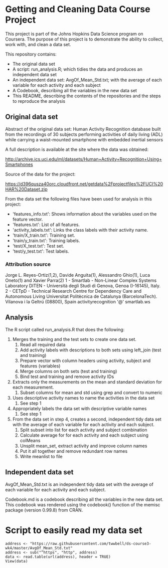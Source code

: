 # Getting and Cleaning Data Course Project
This project is part of the Johns Hopkins Data Science program on Coursera. The purpose of this project is to demonstrate the ability to collect, work with, and clean a data set.

This repository contains:
* The original data set
* A script: run_analysis.R; which tidies the data and produces an independent data set
* An independent data set: AvgOf_Mean_Std.txt; with the average of each variable for each activity and each subject
* A Codebook, describing all the variables in the new data set
* This README, describing the contents of the repositories and the steps to reproduce the analysis


## Original data set
Abstract of the original data set: Human Activity Recognition database built from the recordings of 30 subjects performing activities of daily living (ADL) while carrying a waist-mounted smartphone with embedded inertial sensors

A full description is available at the site where the data was obtained:

http://archive.ics.uci.edu/ml/datasets/Human+Activity+Recognition+Using+Smartphones

Source of the data for the project:

https://d396qusza40orc.cloudfront.net/getdata%2Fprojectfiles%2FUCI%20HAR%20Dataset.zip

From the data set the following files have been used for analysis in this project:
* 'features_info.txt': Shows information about the variables used on the feature vector.
* 'features.txt': List of all features.
* 'activity_labels.txt': Links the class labels with their activity name.
* 'train/X_train.txt': Training set.
* 'train/y_train.txt': Training labels.
* 'test/X_test.txt': Test set.
* 'test/y_test.txt': Test labels.

### Attribution source
Jorge L. Reyes-Ortiz(1,2), Davide Anguita(1), Alessandro Ghio(1), Luca Oneto(1) and Xavier Parra(2)
1 - Smartlab - Non-Linear Complex Systems Laboratory
DITEN - Università degli Studi di Genova, Genoa (I-16145), Italy. 
2 - CETpD - Technical Research Centre for Dependency Care and Autonomous Living
Universitat Politècnica de Catalunya (BarcelonaTech). Vilanova i la Geltrú (08800), Spain
activityrecognition '@' smartlab.ws


## Analysis
The R script called run_analysis.R that does the following:
1. Merges the training and the test sets to create one data set.
   1. Read all required data
   1. Add activity labels with descriptions to both sets using left_join (test and training)
   1. Prepare vector with column headers using activity, subject and features (variables)
   1. Merge columns on both sets (test and training)
   1. Bind test and training and remove activity IDs
1. Extracts only the measurements on the mean and standard deviation for each measurement.
   1. Subset columns for mean and std using grep and convert to numeric
1. Uses descriptive activity names to name the activities in the data set
   1. See step 1
1. Appropriately labels the data set with descriptive variable names
   1. See step 1
1. From the data set in step 4, creates a second, independent tidy data set with the average of each variable for each activity and each subject.
   1. Split subset into list for each activity and subject combination
   1. Calculate average for for each activity and each subject using colMeans
   1. Unsplit mean_set, extract activity and improve column names
   1. Put it all together and remove redundant row names
   1. Write meanlist to file

## Independent data set
AvgOf_Mean_Std.txt is an independent tidy data set with the average of each variable for each activity and each subject.

Codebook.md is a codebook describing all the variables in the new data set. This codebook was rendered using the codebook() function of the memisc package (version 0.99.8) from CRAN.

# Script to easily read my data set
```
address <- "https://raw.githubusercontent.com/twwbell/ds-course3-wk4/master/AvgOf_Mean_Std.txt"
address <- sub("^https", "http", address)
data <- read.table(url(address), header = TRUE) 
View(data)
```
